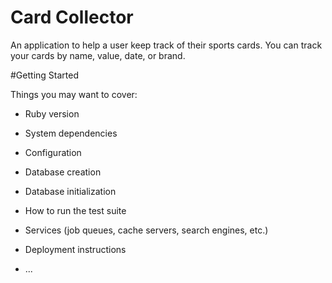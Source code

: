 # Card Collector

An application to help a user keep track of their sports cards. You can track your cards by name, value, date, or brand.

#Getting Started


Things you may want to cover:

* Ruby version

* System dependencies

* Configuration

* Database creation

* Database initialization

* How to run the test suite

* Services (job queues, cache servers, search engines, etc.)

* Deployment instructions

* ...
